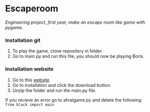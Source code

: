 # Escaperoom
_Engineering project, first year, make an escape room like game with pygame._

### Installation git
1. To play the game, clone repository in folder. 
2. Go to main.py and run this file, you should now be playing Boris.

### Installation website
1. Go to this [website](https://users.ugent.be/~brsteven/Project/index.html) 
2. Go to installation and click the download button.
3. Unzip the folder and run the main.py file.

If you recieve an error go to afvalgame.py and delete the following  
``` from black import main ```
